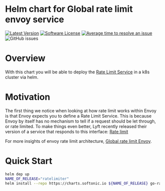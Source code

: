 # Helm chart for Global rate limit envoy service

[![Latest Version](https://img.shields.io/github/release/softonic/go-ratelimit-chart.svg)](https://github.com/softonic/go-ratelimit-chart/releases)
[![Software License](https://img.shields.io/badge/license-Apache%202.0-blue.svg)](LICENSE)
[![Average time to resolve an issue](http://isitmaintained.com/badge/resolution/softonic/go-ratelimit-chart.svg)](http://isitmaintained.com/project/softonic/go-ratelimit-chart "Average time to resolve an issue")
![GitHub issues](https://img.shields.io/github/issues-raw/softonic/go-ratelimit-chart)


# Overview

With this chart you will be able to deploy the [Rate Limit Service](https://github.com/envoyproxy/ratelimit) in a k8s cluster via helm.

# Motivation

The first thing we notice when looking at how rate limit works within Envoy is that Envoy expects you to define a Rate Limit Service. This is because Envoy by itself has no mechanism to tell if a request should be let through, or rate limited. To make things even better, Lyft recently released their version of a service that responds to this interface: [Rate limit](https://github.com/lyft/ratelimit)

For more insights of envoy rate limit architecture, [Global rate limit Envoy](https://www.envoyproxy.io/docs/envoy/v1.13.0/intro/arch_overview/other_features/global_rate_limiting).

# Quick Start

```bash
helm dep up
NAME_OF_RELEASE="ratelimiter"
helm install --repo https://charts.softonic.io ${NAME_OF_RELEASE} go-ratelimit
```
